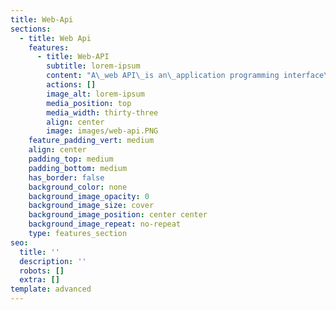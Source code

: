 ```yaml
---
title: Web-Api
sections:
  - title: Web Api
    features:
      - title: Web-API
        subtitle: lorem-ipsum
        content: "A\_web API\_is an\_application programming interface\_for either a\_web server\_or a\_web browser. It is a\_web development\_concept, usually limited to a\_web application's client-side (including any\_web frameworks\_being used), and thus usually does not include web server or browser implementation details such as\_SAPIs\_or APIs unless publicly accessible by a remote web application.\n\nA **Server-Side** web API is a programmatic interface consisting of one or more publicly exposed endpoints to a defined request-response message system, typically expressed in JSON or XML, which is exposed via the web—most commonly by means of an HTTP-based web server. Mashups are web applications that combine the use of multiple server-side web APIs.Webhooks are server-side web APIs that take input as a Uniform Resource Identifier (URI) that is designed to be used like a remote named pipe or a type of callback such that the server acts as a client to dereference the provided URI and trigger an event on another server which handles this event thus providing a type of peer-to-peer IPC.\n\nA **Client-Side** web API is a programmatic interface to extend functionality within a web browser or other HTTP client. Originally these were most commonly in the form of native plug-in browser extensions however most newer ones target standardized JavaScript bindings.\n\nThe Mozilla Foundation created their WebAPI specification which is designed to help replace native mobile applications with HTML5 applications.\n\nGoogle created their Native Client architecture which is designed to help replace insecure native plug-ins with secure native sandboxed extensions and applications. They have also made this portable by employing a modified LLVM AOT compiler.\n"
        actions: []
        image_alt: lorem-ipsum
        media_position: top
        media_width: thirty-three
        align: center
        image: images/web-api.PNG
    feature_padding_vert: medium
    align: center
    padding_top: medium
    padding_bottom: medium
    has_border: false
    background_color: none
    background_image_opacity: 0
    background_image_size: cover
    background_image_position: center center
    background_image_repeat: no-repeat
    type: features_section
seo:
  title: ''
  description: ''
  robots: []
  extra: []
template: advanced
---
```

